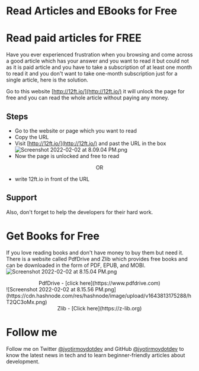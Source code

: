 # Read Articles and EBooks for Free

# Read paid articles for FREE

Have you ever experienced frustration when you browsing and come across a good article which has your answer and you want to read it but could not as it is paid article and you have to take a subscription of at least one month to read it and you don't want to take one-month subscription just for a single article, here is the solution.

Go to this website [http://12ft.io/](http://12ft.io/) it will unlock the page for free and you can read the whole article without paying any money.

## Steps

- Go to the website or page which you want to read
- Copy the URL
- Visit [http://12ft.io/](http://12ft.io/) and past the URL in the box
![Screenshot 2022-02-02 at 8.09.04 PM.png](https://cdn.hashnode.com/res/hashnode/image/upload/v1643812781819/4KhHjmVef.png)
- Now the page is unlocked and free to read
<center>
OR
</center>

-  write 12ft.io in front of the URL

## Support

Also, don't forget to help the developers for their hard work.


# Get Books for Free
If you love reading books and don't have money to buy them but need it. There is a website called PdfDrive and Zlib which provides free books and can be downloaded in the form of  PDF, EPUB, and MOBI.
![Screenshot 2022-02-02 at 8.15.04 PM.png](https://cdn.hashnode.com/res/hashnode/image/upload/v1643813128809/N8qDjWjUN.png)
<center>PdfDrive - [click here](https://www.pdfdrive.com)</center>
![Screenshot 2022-02-02 at 8.15.56 PM.png](https://cdn.hashnode.com/res/hashnode/image/upload/v1643813175288/hT2QC3oMx.png)
<center>Zlib - [Click here](https://z-lib.org)</center>

# Follow me
Follow me on Twitter [@jyotirmoydotdev](https://twiter.com/jyotirmoydotdev/) and GitHub [@jyotirmoydotdev](https://github.com/jyotirmoydotdev/)  to know the latest news in tech and to learn beginner-friendly articles about development.